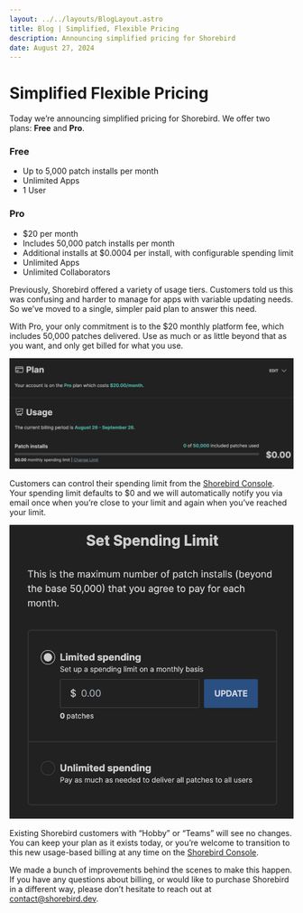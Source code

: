 ```yaml
---
layout: ../../layouts/BlogLayout.astro
title: Blog | Simplified, Flexible Pricing
description: Announcing simplified pricing for Shorebird
date: August 27, 2024
---
```


# Simplified Flexible Pricing

Today we’re announcing simplified pricing for Shorebird. We offer two plans:
**Free** and **Pro**.

### Free

- Up to 5,000 patch installs per month
- Unlimited Apps
- 1 User

### Pro

- $20 per month
- Includes 50,000 patch installs per month
- Additional installs at $0.0004 per install, with configurable spending limit
- Unlimited Apps
- Unlimited Collaborators

Previously, Shorebird offered a variety of usage tiers. Customers told us this
was confusing and harder to manage for apps with variable updating needs. So
we’ve moved to a single, simpler paid plan to answer this need.

With Pro, your only commitment is to the $20 monthly platform fee, which
includes 50,000 patches delivered. Use as much or as little beyond that as you
want, and only get billed for what you use.

![Pro Plan](../../assets/images/blog/simplified-pricing/ProPlan.png)

Customers can control their spending limit from the [Shorebird
Console](https://console.shorebird.dev). Your spending limit defaults to $0 and
we will automatically notify you via email once when you’re close to your limit
and again when you’ve reached your limit.

![Usage Limit](../../assets/images/blog/simplified-pricing/UsageLimit.png)

Existing Shorebird customers with “Hobby” or “Teams” will see no changes. You
can keep your plan as it exists today, or you’re welcome to transition to this
new usage-based billing at any time on the [Shorebird
Console](https://console.shorebird.dev).

We made a bunch of improvements behind the scenes to make this happen. If you
have any questions about billing, or would like to purchase Shorebird in a
different way, please don’t hesitate to reach
out at contact@shorebird.dev.
